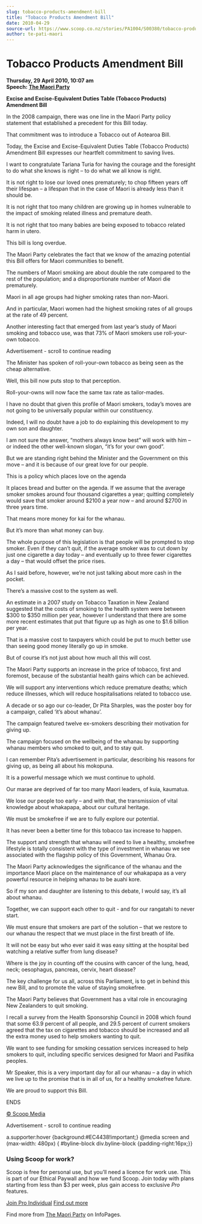 ```yaml
---
slug: tobacco-products-amendment-bill
title: "Tobacco Products Amendment Bill"
date: 2010-04-29
source-url: https://www.scoop.co.nz/stories/PA1004/S00380/tobacco-products-amendment-bill.htm
author: te-pati-maori
---
```

Tobacco Products Amendment Bill
===============================

**Thursday, 29 April 2010, 10:07 am**  
**Speech: [The Maori Party](https://info.scoop.co.nz/The_Maori_Party)**

**Excise and Excise-Equivalent Duties Table (Tobacco Products) Amendment Bill**

In the 2008 campaign, there was one line in the Maori Party policy statement that established a precedent for this Bill today.

That commitment was to introduce a Tobacco out of Aotearoa Bill.

Today, the Excise and Excise-Equivalent Duties Table (Tobacco Products) Amendment Bill expresses our heartfelt commitment to saving lives.

I want to congratulate Tariana Turia for having the courage and the foresight to do what she knows is right – to do what we all know is right.

It is not right to lose our loved ones prematurely; to chop fifteen years off their lifespan – a lifespan that in the case of Maori is already less than it should be.

It is not right that too many children are growing up in homes vulnerable to the impact of smoking related illness and premature death.

It is not right that too many babies are being exposed to tobacco related harm in utero.

This bill is long overdue.

The Maori Party celebrates the fact that we know of the amazing potential this Bill offers for Maori communities to benefit.

The numbers of Maori smoking are about double the rate compared to the rest of the population; and a disproportionate number of Maori die prematurely.

Maori in all age groups had higher smoking rates than non-Maori.

And in particular, Maori women had the highest smoking rates of all groups at the rate of 49 percent.

Another interesting fact that emerged from last year’s study of Maori smoking and tobacco use, was that 73% of Maori smokers use roll-your-own tobacco.

Advertisement - scroll to continue reading





The Minister has spoken of roll-your-own tobacco as being seen as the cheap alternative.

Well, this bill now puts stop to that perception.

Roll-your-owns will now face the same tax rate as tailor-mades.

I have no doubt that given this profile of Maori smokers, today’s moves are not going to be universally popular within our constituency.

Indeed, I will no doubt have a job to do explaining this development to my own son and daughter.

I am not sure the answer, “mothers always know best” will work with him – or indeed the other well-known slogan, “it’s for your own good”.

But we are standing right behind the Minister and the Government on this move – and it is because of our great love for our people.

This is a policy which places love on the agenda

It places bread and butter on the agenda. If we assume that the average smoker smokes around four thousand cigarettes a year; quitting completely would save that smoker around $2100 a year now – and around $2700 in three years time.

That means more money for kai for the whanau.

But it’s more than what money can buy.

The whole purpose of this legislation is that people will be prompted to stop smoker. Even if they can’t quit, if the average smoker was to cut down by just one cigarette a day today – and eventually up to three fewer cigarettes a day – that would offset the price rises.

As I said before, however, we’re not just talking about more cash in the pocket.

There’s a massive cost to the system as well.

An estimate in a 2007 study on Tobacco Taxation in New Zealand suggested that the costs of smoking to the health system were between $300 to $350 million per year, however I understand that there are some more recent estimates that put that figure up as high as one to $1.6 billion per year.

That is a massive cost to taxpayers which could be put to much better use than seeing good money literally go up in smoke.

But of course it’s not just about how much all this will cost.

The Maori Party supports an increase in the price of tobacco, first and foremost, because of the substantial health gains which can be achieved.

We will support any interventions which reduce premature deaths; which reduce illnesses, which will reduce hospitalisations related to tobacco use.

A decade or so ago our co-leader, Dr Pita Sharples, was the poster boy for a campaign, called ‘it’s about whanau’.

The campaign featured twelve ex-smokers describing their motivation for giving up.

The campaign focused on the wellbeing of the whanau by supporting whanau members who smoked to quit, and to stay quit.

I can remember Pita’s advertisement in particular, describing his reasons for giving up, as being all about his mokopuna.

It is a powerful message which we must continue to uphold.

Our marae are deprived of far too many Maori leaders, of kuia, kaumatua.

We lose our people too early – and with that, the transmission of vital knowledge about whakapapa, about our cultural heritage.

We must be smokefree if we are to fully explore our potential.

It has never been a better time for this tobacco tax increase to happen.

The support and strength that whanau will need to live a healthy, smokefree lifestyle is totally consistent with the type of investment in whanau we see associated with the flagship policy of this Government, Whanau Ora.

The Maori Party acknowledges the significance of the whanau and the importance Maori place on the maintenance of our whakapapa as a very powerful resource in helping whanau to be auahi kore.

So if my son and daughter are listening to this debate, I would say, it’s all about whanau.

Together, we can support each other to quit - and for our rangatahi to never start.

We must ensure that smokers are part of the solution – that we restore to our whanau the respect that we must place in the first breath of life.

It will not be easy but who ever said it was easy sitting at the hospital bed watching a relative suffer from lung disease?

Where is the joy in counting off the cousins with cancer of the lung, head, neck; oesophagus, pancreas, cervix, heart disease?

The key challenge for us all, across this Parliament, is to get in behind this new Bill, and to promote the value of staying smokefree.

The Maori Party believes that Government has a vital role in encouraging New Zealanders to quit smoking.

I recall a survey from the Health Sponsorship Council in 2008 which found that some 63.9 percent of all people, and 29.5 percent of current smokers agreed that the tax on cigarettes and tobacco should be increased and all the extra money used to help smokers wanting to quit.

We want to see funding for smoking cessation services increased to help smokers to quit, including specific services designed for Maori and Pasifika peoples.

Mr Speaker, this is a very important day for all our whanau – a day in which we live up to the promise that is in all of us, for a healthy smokefree future.

We are proud to support this Bill.

ENDS  

[© Scoop Media](http://www.scoop.co.nz/about/terms.html)  

Advertisement - scroll to continue reading



a.supporter:hover {background:#EC4438!important;} @media screen and (max-width: 480px) { #byline-block div.byline-block {padding-right:16px;}}

### Using Scoop for work?

Scoop is free for personal use, but you’ll need a licence for work use. This is part of our Ethical Paywall and how we fund Scoop. Join today with plans starting from less than $3 per week, plus gain access to exclusive _Pro_ features.  
  
[Join Pro Individual](https://pro.scoop.co.nz/Individual/?from=ProIn24) [Find out more](https://pro.scoop.co.nz/using-scoop-for-work/?from=ProIn24)

Find more from [The Maori Party](https://info.scoop.co.nz/The_Maori_Party) on InfoPages.